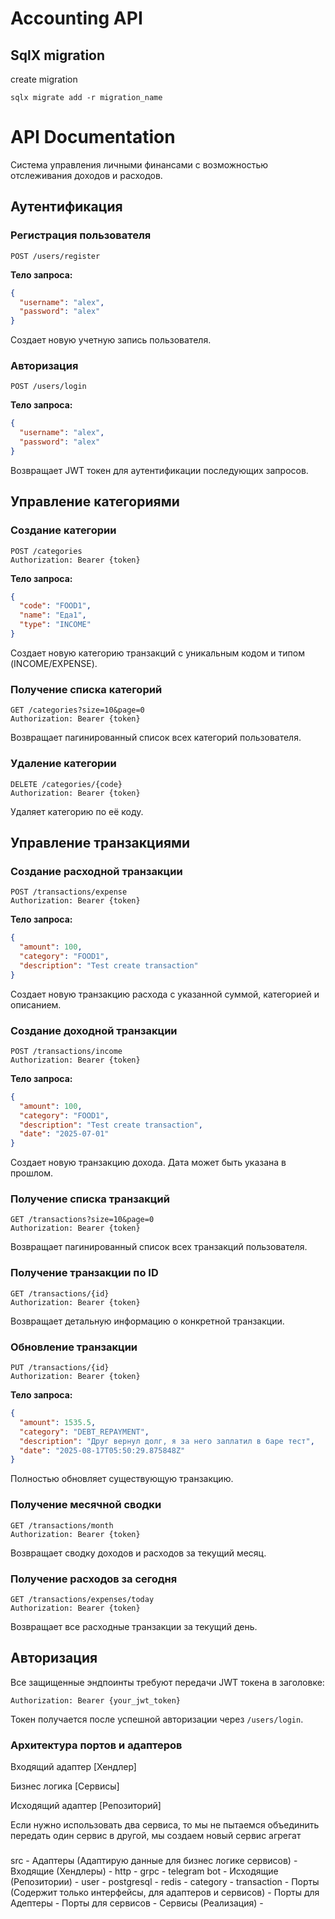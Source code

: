 # Accounting API


## SqlX migration
create migration
```shell
sqlx migrate add -r migration_name
```

# API Documentation

Система управления личными финансами с возможностью отслеживания доходов и расходов.

## Аутентификация

### Регистрация пользователя
```
POST /users/register
```

**Тело запроса:**
```json
{
  "username": "alex",
  "password": "alex"
}
```

Создает новую учетную запись пользователя.

### Авторизация
```
POST /users/login
```

**Тело запроса:**
```json
{
  "username": "alex",
  "password": "alex"
}
```

Возвращает JWT токен для аутентификации последующих запросов.

## Управление категориями

### Создание категории
```
POST /categories
Authorization: Bearer {token}
```

**Тело запроса:**
```json
{
  "code": "FOOD1",
  "name": "Еда1",
  "type": "INCOME"
}
```

Создает новую категорию транзакций с уникальным кодом и типом (INCOME/EXPENSE).

### Получение списка категорий
```
GET /categories?size=10&page=0
Authorization: Bearer {token}
```

Возвращает пагинированный список всех категорий пользователя.

### Удаление категории
```
DELETE /categories/{code}
Authorization: Bearer {token}
```

Удаляет категорию по её коду.

## Управление транзакциями

### Создание расходной транзакции
```
POST /transactions/expense
Authorization: Bearer {token}
```

**Тело запроса:**
```json
{
  "amount": 100,
  "category": "FOOD1",
  "description": "Test create transaction"
}
```

Создает новую транзакцию расхода с указанной суммой, категорией и описанием.

### Создание доходной транзакции
```
POST /transactions/income
Authorization: Bearer {token}
```

**Тело запроса:**
```json
{
  "amount": 100,
  "category": "FOOD1",
  "description": "Test create transaction",
  "date": "2025-07-01"
}
```

Создает новую транзакцию дохода. Дата может быть указана в прошлом.

### Получение списка транзакций
```
GET /transactions?size=10&page=0
Authorization: Bearer {token}
```

Возвращает пагинированный список всех транзакций пользователя.

### Получение транзакции по ID
```
GET /transactions/{id}
Authorization: Bearer {token}
```

Возвращает детальную информацию о конкретной транзакции.

### Обновление транзакции
```
PUT /transactions/{id}
Authorization: Bearer {token}
```

**Тело запроса:**
```json
{
  "amount": 1535.5,
  "category": "DEBT_REPAYMENT",
  "description": "Друг вернул долг, я за него заплатил в баре тест",
  "date": "2025-08-17T05:50:29.875848Z"
}
```

Полностью обновляет существующую транзакцию.

### Получение месячной сводки
```
GET /transactions/month
Authorization: Bearer {token}
```

Возвращает сводку доходов и расходов за текущий месяц.

### Получение расходов за сегодня
```
GET /transactions/expenses/today
Authorization: Bearer {token}
```

Возвращает все расходные транзакции за текущий день.

## Авторизация

Все защищенные эндпоинты требуют передачи JWT токена в заголовке:
```
Authorization: Bearer {your_jwt_token}
```


Токен получается после успешной авторизации через `/users/login`.


### Архитектура портов и адаптеров

Входящий адаптер [Хендлер]

Бизнес логика [Сервисы]

Исходящий адаптер [Репозиторий]

Если нужно использовать два сервиса, то мы не пытаемся объединить передать один сервис в другой, мы создаем новый сервис агрегат

###

src
    - Адаптеры (Адаптирую данные для бизнес логике сервисов)
        - Входящие (Хендлеры)
            - http
            - grpc
            - telegram bot
        - Исходящие (Репозитории)
            - user
                - postgresql
                - redis
            - category
            - transaction
    - Порты (Содержит только интерфейсы, для адаптеров и сервисов)
        - Порты для Адептеры
        - Порты для сервисов
    - Сервисы (Реализация)
        -
